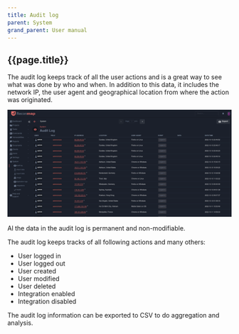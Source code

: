 ```yaml
---
title: Audit log
parent: System
grand_parent: User manual
---
```


## {{page.title}}

The audit log keeps track of all the user actions and is a great way to see what was done by who and when. In addition to this data, it includes the network IP, the user agent and geographical location from where the action was originated.

![Vulnerabilities view](/images/screenshots/audit-log.png)

Al the data in the audit log is permanent and non-modifiable.

The audit log keeps tracks of all following actions and many others:

- User logged in
- User logged out
- User created
- User modified
- User deleted
- Integration enabled
- Integration disabled

The audit log information can be exported to CSV to do aggregation and analysis.